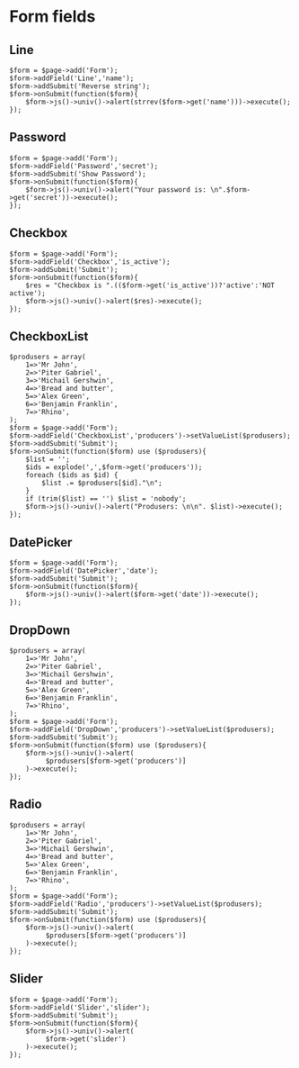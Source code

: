 # Form fields

## Line

    $form = $page->add('Form');
    $form->addField('Line','name');
    $form->addSubmit('Reverse string');
    $form->onSubmit(function($form){
        $form->js()->univ()->alert(strrev($form->get('name')))->execute();
    });

## Password

    $form = $page->add('Form');
    $form->addField('Password','secret');
    $form->addSubmit('Show Password');
    $form->onSubmit(function($form){
        $form->js()->univ()->alert("Your password is: \n".$form->get('secret'))->execute();
    });

## Checkbox

    $form = $page->add('Form');
    $form->addField('Checkbox','is_active');
    $form->addSubmit('Submit');
    $form->onSubmit(function($form){
        $res = "Checkbox is ".(($form->get('is_active'))?'active':'NOT active');
        $form->js()->univ()->alert($res)->execute();
    });

## CheckboxList

    $produsers = array(
        1=>'Mr John',
        2=>'Piter Gabriel',
        3=>'Michail Gershwin',
        4=>'Bread and butter',
        5=>'Alex Green',
        6=>'Benjamin Franklin',
        7=>'Rhino',
    );
    $form = $page->add('Form');
    $form->addField('CheckboxList','producers')->setValueList($produsers);
    $form->addSubmit('Submit');
    $form->onSubmit(function($form) use ($produsers){
        $list = '';
        $ids = explode(',',$form->get('producers'));
        foreach ($ids as $id) {
            $list .= $produsers[$id]."\n";
        }
        if (trim($list) == '') $list = 'nobody';
        $form->js()->univ()->alert("Produsers: \n\n". $list)->execute();
    });

## DatePicker

    $form = $page->add('Form');
    $form->addField('DatePicker','date');
    $form->addSubmit('Submit');
    $form->onSubmit(function($form){
        $form->js()->univ()->alert($form->get('date'))->execute();
    });

## DropDown

    $produsers = array(
        1=>'Mr John',
        2=>'Piter Gabriel',
        3=>'Michail Gershwin',
        4=>'Bread and butter',
        5=>'Alex Green',
        6=>'Benjamin Franklin',
        7=>'Rhino',
    );
    $form = $page->add('Form');
    $form->addField('DropDown','producers')->setValueList($produsers);
    $form->addSubmit('Submit');
    $form->onSubmit(function($form) use ($produsers){
        $form->js()->univ()->alert(
             $produsers[$form->get('producers')]
        )->execute();
    });

## Radio

    $produsers = array(
        1=>'Mr John',
        2=>'Piter Gabriel',
        3=>'Michail Gershwin',
        4=>'Bread and butter',
        5=>'Alex Green',
        6=>'Benjamin Franklin',
        7=>'Rhino',
    );
    $form = $page->add('Form');
    $form->addField('Radio','producers')->setValueList($produsers);
    $form->addSubmit('Submit');
    $form->onSubmit(function($form) use ($produsers){
        $form->js()->univ()->alert(
             $produsers[$form->get('producers')]
        )->execute();
    });

## Slider

    $form = $page->add('Form');
    $form->addField('Slider','slider');
    $form->addSubmit('Submit');
    $form->onSubmit(function($form){
        $form->js()->univ()->alert(
             $form->get('slider')
        )->execute();
    });














